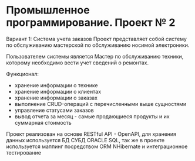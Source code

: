 # Промышленное программирование. Проект № 2

Вариант 1: Система учета заказов
  Проект представляет собой систему по обслуживанию мастерской по обслуживанию носимой электроники.
  
  Пользователем системы является Мастер по обслуживанию техники, которому необходимо вести учет сведений о ремонтах.

  Функционал:
  - хранение информации о технике
  - хранение информации о клиентах
  - хранение информации о заказах
  - выполнение CRUD-операций с перечисленными выше сущностями
  - управление статусами заказов
  - вывод отчета за месяц - самые продающиеся продукты и их суммарная стоимость

  Проект реализован на основе RESTful API - OpenAPI, для хранения данных используется БД СУБД ORACLE SQL, так же в проекте используется маппинг посредством ORM NHibernate и интеграционное тестирование